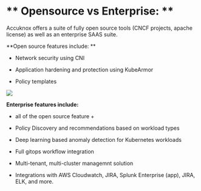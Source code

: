 # ** Opensource vs Enterprise: **

Accuknox offers a suite of fully open source tools (CNCF projects, apache license) as well as an enterprise SAAS suite.

**Open source features include: **
+ Network security using CNI

+ Application hardening and protection using KubeArmor

+ Policy templates

![](/overview/images/os-vs-enterprise.png)

**Enterprise features include:**
+ all of the open source feature +

+ Policy Discovery and recommendations based on workload types

+ Deep learning based anomaly detection for Kubernetes workloads

+ Full gitops workflow integration

+ Multi-tenant, multi-cluster managemnt solution

+ Integrations with AWS Cloudwatch, JIRA, Splunk Enterprise (app), JIRA, ELK, and more.